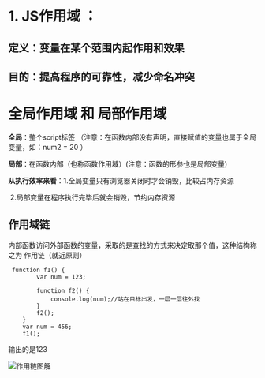 # 1. JS作用域 ：

## 定义：变量在某个范围内起作用和效果

## 目的：提高程序的可靠性，减少命名冲突

# 全局作用域  和  局部作用域

**全局**：整个script标签  （注意：在函数内部没有声明，直接赋值的变量也属于全局变量，如：num2 = 20 ）

**局部**：在函数内部（也称函数作用域）(注意：函数的形参也是局部变量)

**从执行效率来看**：1.全局变量只有浏览器关闭时才会销毁，比较占内存资源

​							2.局部变量在程序执行完毕后就会销毁，节约内存资源

## 作用域链 

内部函数访问外部函数的变量，采取的是查找的方式来决定取那个值，这种结构称之为 作用链（就近原则）



``` function f1() {
 function f1() {
        var num = 123;

        function f2() {
            console.log(num);//站在目标出发，一层一层往外找  
        }
        f2();
    }
    var num = 456;
    f1();
```

   输出的是123

![作用链图解](C:\Users\wenwei\AppData\Roaming\Typora\typora-user-images\1571559302041.png)



​	